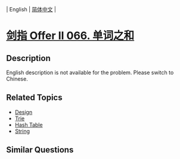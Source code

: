 
| English | [简体中文](README.md) |

# [剑指 Offer II 066. 单词之和](https://leetcode-cn.com/problems/z1R5dt/)

## Description

<p>English description is not available for the problem. Please switch to Chinese.</p>


## Related Topics

- [Design](https://leetcode-cn.com/tag/design)
- [Trie](https://leetcode-cn.com/tag/trie)
- [Hash Table](https://leetcode-cn.com/tag/hash-table)
- [String](https://leetcode-cn.com/tag/string)

## Similar Questions


